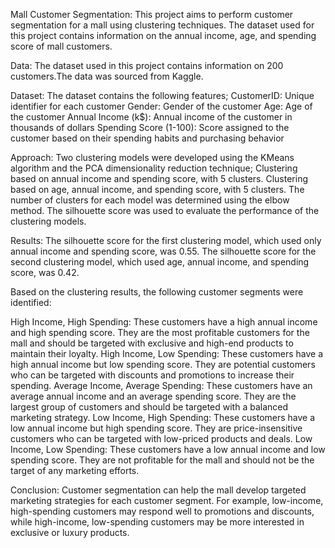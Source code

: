 Mall Customer Segmentation:
This project aims to perform customer segmentation for a mall using clustering techniques. The dataset used for this project contains information on the annual income, age, and spending score of mall customers.

Data:
The dataset used in this project contains information on 200 customers.The data was sourced from Kaggle.

Dataset:
The dataset contains the following features;
CustomerID: Unique identifier for each customer
Gender: Gender of the customer
Age: Age of the customer
Annual Income (k$): Annual income of the customer in thousands of dollars
Spending Score (1-100): Score assigned to the customer based on their spending habits and purchasing behavior


Approach:
Two clustering models were developed using the KMeans algorithm and the PCA dimensionality reduction technique;
Clustering based on annual income and spending score, with 5 clusters.
Clustering based on age, annual income, and spending score, with 5 clusters.
The number of clusters for each model was determined using the elbow method. The silhouette score was used to evaluate the performance of the clustering models.

Results:
The silhouette score for the first clustering model, which used only annual income and spending score, was 0.55. The silhouette score for the second clustering model, which used age, annual income, and spending score, was 0.42.


Based on the clustering results, the following customer segments were identified:

High Income, High Spending: These customers have a high annual income and high spending score. They are the most profitable customers for the mall and should be targeted with exclusive and high-end products to maintain their loyalty.
High Income, Low Spending: These customers have a high annual income but low spending score. They are potential customers who can be targeted with discounts and promotions to increase their spending.
Average Income, Average Spending: These customers have an average annual income and an average spending score. They are the largest group of customers and should be targeted with a balanced marketing strategy.
Low Income, High Spending: These customers have a low annual income but high spending score. They are price-insensitive customers who can be targeted with low-priced products and deals.
Low Income, Low Spending: These customers have a low annual income and low spending score. They are not profitable for the mall and should not be the target of any marketing efforts.

Conclusion:
Customer segmentation can help the mall develop targeted marketing strategies for each customer segment. For example, low-income, high-spending customers may respond well to promotions and discounts, while high-income, low-spending customers may be more interested in exclusive or luxury products.
